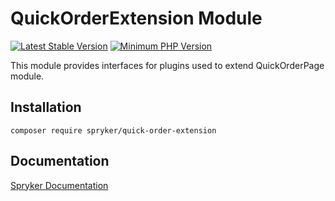 # QuickOrderExtension Module
[![Latest Stable Version](https://poser.pugx.org/spryker/quick-order-extension/v/stable.svg)](https://packagist.org/packages/spryker/quick-order-extension)
[![Minimum PHP Version](https://img.shields.io/badge/php-%3E%3D%208.3-8892BF.svg)](https://php.net/)

This module provides interfaces for plugins used to extend QuickOrderPage module.

## Installation

```
composer require spryker/quick-order-extension
```

## Documentation

[Spryker Documentation](https://docs.spryker.com)
